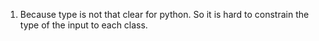 1. Because type is not that clear for python. So it is hard to constrain the type of the input to each class.